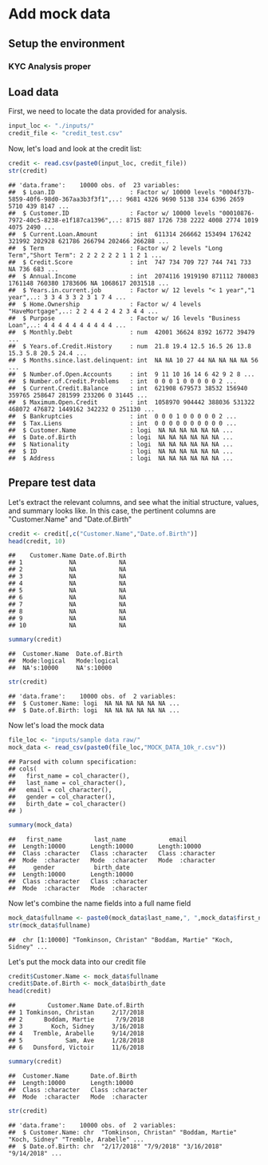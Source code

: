 Add mock data
================

Setup the environment
---------------------

### KYC Analysis proper

Load data
---------

First, we need to locate the data provided for analysis.

``` r
input_loc <- "./inputs/"
credit_file <- "credit_test.csv"
```

Now, let's load and look at the credit list:

``` r
credit <- read.csv(paste0(input_loc, credit_file))
str(credit)
```

    ## 'data.frame':    10000 obs. of  23 variables:
    ##  $ Loan.ID                     : Factor w/ 10000 levels "0004f37b-5859-40f6-98d0-367aa3b3f3f1",..: 9681 4326 9690 5138 334 6396 2659 5710 439 8147 ...
    ##  $ Customer.ID                 : Factor w/ 10000 levels "00010876-7972-40c5-8238-e1f187ca1396",..: 8715 887 1726 738 2222 4008 2774 1019 4075 2490 ...
    ##  $ Current.Loan.Amount         : int  611314 266662 153494 176242 321992 202928 621786 266794 202466 266288 ...
    ##  $ Term                        : Factor w/ 2 levels "Long Term","Short Term": 2 2 2 2 2 2 1 1 2 1 ...
    ##  $ Credit.Score                : int  747 734 709 727 744 741 733 NA 736 683 ...
    ##  $ Annual.Income               : int  2074116 1919190 871112 780083 1761148 760380 1783606 NA 1068617 2031518 ...
    ##  $ Years.in.current.job        : Factor w/ 12 levels "< 1 year","1 year",..: 3 3 4 3 3 2 3 1 7 4 ...
    ##  $ Home.Ownership              : Factor w/ 4 levels "HaveMortgage",..: 2 2 4 4 2 4 2 3 4 4 ...
    ##  $ Purpose                     : Factor w/ 16 levels "Business Loan",..: 4 4 4 4 4 4 4 4 4 4 ...
    ##  $ Monthly.Debt                : num  42001 36624 8392 16772 39479 ...
    ##  $ Years.of.Credit.History     : num  21.8 19.4 12.5 16.5 26 13.8 15.3 5.8 20.5 24.4 ...
    ##  $ Months.since.last.delinquent: int  NA NA 10 27 44 NA NA NA NA 56 ...
    ##  $ Number.of.Open.Accounts     : int  9 11 10 16 14 6 42 9 2 8 ...
    ##  $ Number.of.Credit.Problems   : int  0 0 0 1 0 0 0 0 0 2 ...
    ##  $ Current.Credit.Balance      : int  621908 679573 38532 156940 359765 258647 281599 233206 0 31445 ...
    ##  $ Maximum.Open.Credit         : int  1058970 904442 388036 531322 468072 476872 1449162 342232 0 251130 ...
    ##  $ Bankruptcies                : int  0 0 0 1 0 0 0 0 0 2 ...
    ##  $ Tax.Liens                   : int  0 0 0 0 0 0 0 0 0 0 ...
    ##  $ Customer.Name               : logi  NA NA NA NA NA NA ...
    ##  $ Date.of.Birth               : logi  NA NA NA NA NA NA ...
    ##  $ Nationality                 : logi  NA NA NA NA NA NA ...
    ##  $ ID                          : logi  NA NA NA NA NA NA ...
    ##  $ Address                     : logi  NA NA NA NA NA NA ...

Prepare test data
-----------------

Let's extract the relevant columns, and see what the initial structure, values, and summary looks like. In this case, the pertinent columns are "Customer.Name" and "Date.of.Birth"

``` r
credit <- credit[,c("Customer.Name","Date.of.Birth")]
head(credit, 10)
```

    ##    Customer.Name Date.of.Birth
    ## 1             NA            NA
    ## 2             NA            NA
    ## 3             NA            NA
    ## 4             NA            NA
    ## 5             NA            NA
    ## 6             NA            NA
    ## 7             NA            NA
    ## 8             NA            NA
    ## 9             NA            NA
    ## 10            NA            NA

``` r
summary(credit)
```

    ##  Customer.Name  Date.of.Birth 
    ##  Mode:logical   Mode:logical  
    ##  NA's:10000     NA's:10000

``` r
str(credit)
```

    ## 'data.frame':    10000 obs. of  2 variables:
    ##  $ Customer.Name: logi  NA NA NA NA NA NA ...
    ##  $ Date.of.Birth: logi  NA NA NA NA NA NA ...

Now let's load the mock data

``` r
file_loc <- "inputs/sample data raw/"
mock_data <- read_csv(paste0(file_loc,"MOCK_DATA_10k_r.csv"))
```

    ## Parsed with column specification:
    ## cols(
    ##   first_name = col_character(),
    ##   last_name = col_character(),
    ##   email = col_character(),
    ##   gender = col_character(),
    ##   birth_date = col_character()
    ## )

``` r
summary(mock_data)
```

    ##   first_name         last_name            email          
    ##  Length:10000       Length:10000       Length:10000      
    ##  Class :character   Class :character   Class :character  
    ##  Mode  :character   Mode  :character   Mode  :character  
    ##     gender           birth_date       
    ##  Length:10000       Length:10000      
    ##  Class :character   Class :character  
    ##  Mode  :character   Mode  :character

Now let's combine the name fields into a full name field

``` r
mock_data$fullname <- paste0(mock_data$last_name,", ",mock_data$first_name)
str(mock_data$fullname)
```

    ##  chr [1:10000] "Tomkinson, Christan" "Boddam, Martie" "Koch, Sidney" ...

Let's put the mock data into our credit file

``` r
credit$Customer.Name <- mock_data$fullname
credit$Date.of.Birth <- mock_data$birth_date
head(credit)
```

    ##         Customer.Name Date.of.Birth
    ## 1 Tomkinson, Christan     2/17/2018
    ## 2      Boddam, Martie      7/9/2018
    ## 3        Koch, Sidney     3/16/2018
    ## 4   Tremble, Arabelle     9/14/2018
    ## 5            Sam, Ave     1/28/2018
    ## 6   Dunsford, Victoir     11/6/2018

``` r
summary(credit)
```

    ##  Customer.Name      Date.of.Birth     
    ##  Length:10000       Length:10000      
    ##  Class :character   Class :character  
    ##  Mode  :character   Mode  :character

``` r
str(credit)
```

    ## 'data.frame':    10000 obs. of  2 variables:
    ##  $ Customer.Name: chr  "Tomkinson, Christan" "Boddam, Martie" "Koch, Sidney" "Tremble, Arabelle" ...
    ##  $ Date.of.Birth: chr  "2/17/2018" "7/9/2018" "3/16/2018" "9/14/2018" ...
